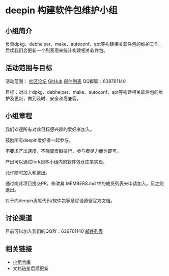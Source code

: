 <!--

请按照实际情况编辑此文件，以使内容适应您所要创建的 SIG 的实际情况，并在发起申请时删除此段注释。

请注意：

以下五段二级标题均为必须存在的段落。小组也可根据自身需求增加其它的段落和详细的描述，但不应删除此处的四个段落。

-->
# deepin 构建软件包维护小组

## 小组简介

负责dpkg、debhelper、make、autoconf、apt等构建相关软件包的维护工作。
后续我们会更新一个列表用来统计构建相关软件包。

## 活动范围与目标

活动范围：
[社区论坛](https://bbs.deepin.org/)
[GitHub](https://github.com/deepin-community)
[邮件列表](deepin-pkg@freelists.org)
QQ群聊：639761140

目标：对以上dpkg、debhelper、make、autoconf、apt等构建相关软件包的维护及更新，做到及时、安全和高兼容。

## 小组章程

我们欢迎所有对此目标感兴趣的爱好者加入。 

鼓励所有deepin爱好者一起参与。 

不要求产出速度，不强调贡献排行，参与者尽力而为即可。 

产出可以通过fork到本小组内的软件包仓库来实现。

允许随时加入和退出。 

通过向此项目提交PR，修改其 MEMBERS.md 中的成员列表来申请加入。反之则退出。 

对于向deepin贡献代码/软件包等章程请遵循官方文档。

## 讨论渠道

目前可以加入我们的QQ群：639761140
[邮件列表](deepin-pkg@freelists.org)

## 相关链接

- [小组仓库](https://github.com/deepin-community/sig-deepin-pkg)
- 文档链接后续更新

